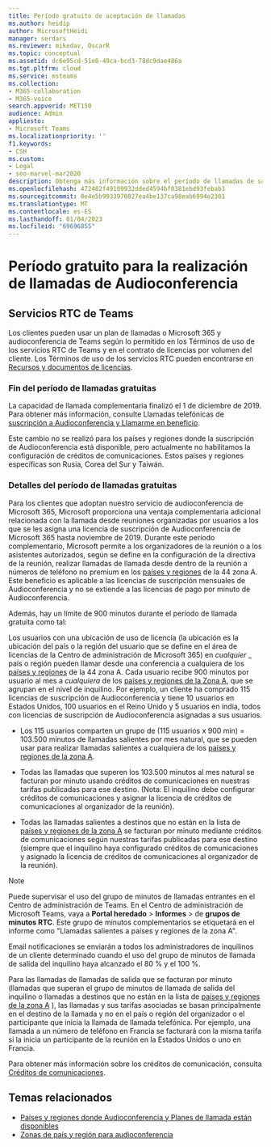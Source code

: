 ```yaml
---
title: Período gratuito de aceptación de llamadas
ms.author: heidip
author: MicrosoftHeidi
manager: serdars
ms.reviewer: mikedav, OscarR
ms.topic: conceptual
ms.assetid: dc6e95cd-51e8-49ca-bcd3-78dc9dae486a
ms.tgt.pltfrm: cloud
ms.service: msteams
ms.collection:
- M365-collaboration
- M365-voice
search.appverid: MET150
audience: Admin
appliesto:
- Microsoft Teams
ms.localizationpriority: ''
f1.keywords:
- CSH
ms.custom:
- Legal
- seo-marvel-mar2020
description: Obtenga más información sobre el período de llamadas de salida complementarias para un plan de llamadas de Microsoft 365 y las audioconferencias en Microsoft Teams.
ms.openlocfilehash: 472482f49109932dded4594bf0381ebd93febab3
ms.sourcegitcommit: 0e4e5b9933970827ea4be137ca98eab6994e2301
ms.translationtype: MT
ms.contentlocale: es-ES
ms.lasthandoff: 01/04/2023
ms.locfileid: "69696855"
---
```

# <a name="audio-conferencing-complimentary-dial-out-period"></a>Período gratuito para la realización de llamadas de Audioconferencia

## <a name="teams-pstn-services"></a>Servicios RTC de Teams

Los clientes pueden usar un plan de llamadas o Microsoft 365 y audioconferencia de Teams según lo permitido en los Términos de uso de los servicios RTC de Teams y en el contrato de licencias por volumen del cliente. Los Términos de uso de los servicios RTC pueden encontrarse en [Recursos y documentos de licencias](https://www.microsoft.com/licensing/docs).

### <a name="end-of-complimentary-dial-out-period"></a>Fin del período de llamadas gratuitas

La capacidad de llamada complementaria finalizó el 1 de diciembre de 2019. Para obtener más información, consulte Llamadas telefónicas de [suscripción a Audioconferencia y Llamarme en beneficio](audio-conferencing-subscription-dial-out.md).

Este cambio no se realizó para los países y regiones donde la suscripción de Audioconferencia está disponible, pero actualmente no habilitamos la configuración de créditos de comunicaciones. Estos países y regiones específicas son Rusia, Corea del Sur y Taiwán.

### <a name="complimentary-dial-out-period-details"></a>Detalles del período de llamadas gratuitas

Para los clientes que adoptan nuestro servicio de audioconferencia de Microsoft 365, Microsoft proporciona una ventaja complementaria adicional relacionada con la llamada desde reuniones organizadas por usuarios a los que se les asigna una licencia de suscripción de Audioconferencia de Microsoft 365 hasta noviembre de 2019. Durante este período complementario, Microsoft permite a los organizadores de la reunión o a los asistentes autorizados, según se define en la configuración de la directiva de la reunión, realizar llamadas de llamada desde dentro de la reunión a números de teléfono no premium en los [países y regiones](audio-conferencing-zones.md) de la 44 zona A. Este beneficio es aplicable a las licencias de suscripción mensuales de Audioconferencia y no se extiende a las licencias de pago por minuto de Audioconferencia.

Además, hay un límite de 900 minutos durante el período de llamada gratuita como tal:

Los usuarios con una ubicación de uso de licencia (la ubicación es la ubicación del país o la región del usuario que se define en el área de licencias de la Centro de administración de Microsoft 365) en _cualquier_ _ país o región pueden llamar desde una conferencia a cualquiera de los [países y regiones](audio-conferencing-zones.md) de la 44 zona A. Cada usuario recibe 900 minutos por usuario al mes a _cualquiera_ de los [países y regiones de la Zona A](audio-conferencing-zones.md), que se agrupan en el nivel de inquilino. Por ejemplo, un cliente ha comprado 115 licencias de suscripción de Audioconferencia y tiene 10 usuarios en Estados Unidos, 100 usuarios en el Reino Unido y 5 usuarios en india, todos con licencias de suscripción de Audioconferencia asignadas a sus usuarios.

- Los 115 usuarios comparten un grupo de (115 usuarios x 900 min) = 103.500 minutos de llamadas salientes por mes natural, que se pueden usar para realizar llamadas salientes a cualquiera de los [países y regiones de la zona A](audio-conferencing-zones.md).

- Todas las llamadas que superen los 103.500 minutos al mes natural se facturan por minuto usando créditos de comunicaciones en nuestras tarifas publicadas para ese destino. (Nota: El inquilino debe configurar créditos de comunicaciones y asignar la licencia de créditos de comunicaciones al organizador de la reunión).

- Todas las llamadas salientes a destinos que no están en la lista de [países y regiones de la zona A](audio-conferencing-zones.md) se facturan por minuto mediante créditos de comunicaciones según nuestras tarifas publicadas para ese destino (siempre que el inquilino haya configurado créditos de comunicaciones y asignado la licencia de créditos de comunicaciones al organizador de la reunión).

> [!NOTE]
> Puede supervisar el uso del grupo de minutos de llamadas entrantes en el Centro de administración de Teams. En el Centro de administración de Microsoft Teams, vaya a **Portal heredado** > **Informes** >  de **grupos de minutos RTC**. Este grupo de minutos complementarios se etiquetará en el informe como "Llamadas salientes a países y regiones de la zona A".

Email notificaciones se enviarán a todos los administradores de inquilinos de un cliente determinado cuando el uso del grupo de minutos de llamada de salida del inquilino haya alcanzado el 80 % y el 100 %.

Para las llamadas de llamadas de salida que se facturan por minuto (llamadas que superan el grupo de minutos de llamada de salida del inquilino o llamadas a destinos que no están en la lista de [países y regiones de la zona A](audio-conferencing-zones.md) ), las llamadas y sus tarifas asociadas se basan principalmente en el destino de la llamada y no en el país o región del organizador o el participante que inicia la llamada de llamada telefónica. Por ejemplo, una llamada a un número de teléfono en Francia se facturará con la misma tarifa si la inicia un participante de la reunión en la Estados Unidos o uno en Francia.

Para obtener más información sobre los créditos de comunicación, consulta [Créditos de comunicaciones](what-are-communications-credits.md).

## <a name="related-topics"></a>Temas relacionados

- [Países y regiones donde Audioconferencia y Planes de llamada están disponibles](country-and-region-availability-for-audio-conferencing-and-calling-plans/country-and-region-availability-for-audio-conferencing-and-calling-plans.md)
- [Zonas de país y región para audioconferencia](audio-conferencing-zones.md)
